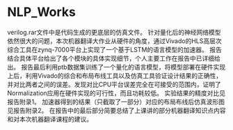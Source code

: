# NLP_Works
verilog.rar文件中是代码生成的更底层的仿真文件。
针对量化后的神经网络模型依然很大的问题，本次机器翻译大作业从硬件的角度，通过Vivado的HLS高层次综合工具在zynq-7000平台上实现了一个基于LSTM的语言模型的加速器。
报告结合具体平台给出了各个模块的具体实现细节，个人主要工作在报告中已详细给出。
报告最后利用ptb数据集训练了一个量化的语言模型，将模型部署在硬件实现上后，利用Vivado的综合和布局布线工具以及仿真工具验证设计结果的正确性，并对比两者之间的误差。发现对比CPU平台误差完全在可接受的范围内，证明了Normalization应用在硬件实现的可行性，而且功耗较低。
实验结果的精度对比见报告附录1。
加速器得到的结果（只截取了一部分）对应的布局布线后仿真波形图见报告附录2。
在报告中的最后部分简要总结了上课讲的部分机器翻译知识点内容和对本次机器翻译课程的建议。
